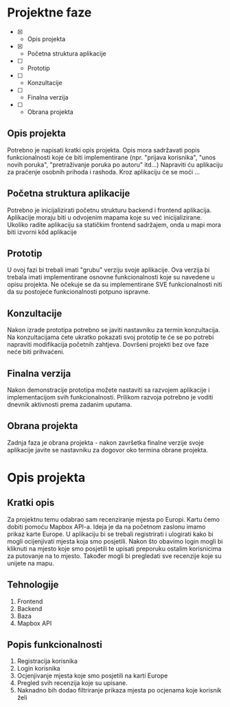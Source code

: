 # Projektne faze
- [x] - Opis projekta
- [x] - Početna struktura aplikacije
- [ ] - Prototip
- [ ] - Konzultacije
- [ ] - Finalna verzija
- [ ] - Obrana projekta

## Opis projekta
Potrebno je napisati kratki opis projekta.
Opis mora sadržavati popis funkcionalnosti koje će biti implementirane (npr. "prijava korisnika", "unos novih poruka", "pretraživanje poruka po autoru" itd...)
Napraviti ću aplikaciju za praćenje osobnih prihoda i rashoda. Kroz aplikaciju će se moći ...

## Početna struktura aplikacije
Potrebno je inicijalizirati početnu strukturu backend i frontend aplikacija.
Aplikacije moraju biti u odvojenim mapama koje su već inicijalizirane.
Ukoliko radite aplikaciju sa statičkim frontend sadržajem, onda u mapi mora biti izvorni kôd aplikacije

## Prototip
U ovoj fazi bi trebali imati "grubu" verziju svoje aplikacije. Ova verzija bi trebala imati implementirane osnovne funkcionalnosti koje su navedene u opisu projekta. Ne očekuje se da su implementirane SVE funkcionalnosti niti da su postojeće funkcionalnosti potpuno ispravne.

## Konzultacije
Nakon izrade prototipa potrebno se javiti nastavniku za termin konzultacija. Na konzultacijama ćete ukratko pokazati svoj prototip te će se po potrebi napraviti modifikacija početnih zahtjeva. Dovršeni projekti bez ove faze neće biti prihvaćeni.

## Finalna verzija
Nakon demonstracije prototipa možete nastaviti sa razvojem aplikacije i implementacijom svih funkcionalnosti. Prilikom razvoja potrebno je voditi dnevnik aktivnosti prema zadanim uputama.

## Obrana projekta
Zadnja faza je obrana projekta - nakon završetka finalne verzije svoje aplikacije javite se nastavniku za dogovor oko termina obrane projekta.

# Opis projekta
## Kratki opis
Za projektnu temu odabrao sam recenziranje mjesta po Europi. Kartu ćemo dobiti pomoću Mapbox API-a. Ideja je da na početnom zaslonu imamo prikaz karte Europe. U aplikaciju bi se trebali registrirati i ulogirati kako bi mogli ocijenjivati mjesta koja smo posjetili. Nakon što obavimo login mogli bi kliknuti na mjesto koje smo posjetili te upisati preporuku ostalim korisnicima za putovanje na to mjesto. Također mogli bi pregledati sve recenzije koje su unijete na mapu.
## Tehnologije
1. Frontend
2. Backend
3. Baza
4. Mapbox API
## Popis funkcionalnosti
1. Registracija korisnika
2. Login korisnika
3. Ocjenjivanje mjesta koje smo posjetili na karti Europe
4. Pregled svih recenzija koje su upisane.
5. Naknadno bih dodao filtriranje prikaza mjesta po ocjenama koje korisnik želi
